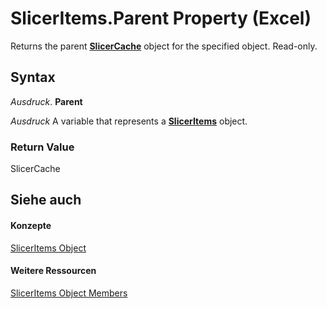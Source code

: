 
# SlicerItems.Parent Property (Excel)

Returns the parent  **[SlicerCache](6e6533e3-0503-a1d3-9ecd-f7997233565f.md)** object for the specified object. Read-only.


## Syntax

 _Ausdruck_. **Parent**

 _Ausdruck_ A variable that represents a **[SlicerItems](80bbbbab-711a-cefb-255b-94fe2994d3c8.md)** object.


### Return Value

SlicerCache


## Siehe auch


#### Konzepte


[SlicerItems Object](80bbbbab-711a-cefb-255b-94fe2994d3c8.md)
#### Weitere Ressourcen


[SlicerItems Object Members](http://msdn.microsoft.com/library/1d477e60-1989-8c19-f7e0-0ce19216679f%28Office.15%29.aspx)